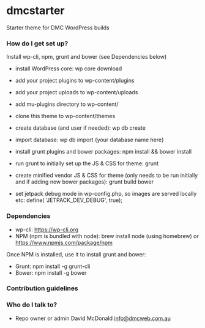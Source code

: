 # dmcstarter
Starter theme for DMC WordPress builds

### How do I get set up? ###

Install wp-cli, npm, grunt and bower (see Dependencies below)

* install WordPress core: wp core download
* add your project plugins to wp-content/plugins
* add your project uploads to wp-content/uploads
* add mu-plugins directory to wp-content/
* clone this theme to wp-content/themes
* create database (and user if needed): wp db create
* import database: wp db import {your database name here}
* install grunt plugins and bower packages: npm install && bower install
* run grunt to initially set up the JS & CSS for theme: grunt
* create minified vendor JS & CSS for theme (only needs to be run initially and if adding new bower packages): grunt build bower

* set jetpack debug mode in wp-config.php, so images are served locally etc: define( 'JETPACK_DEV_DEBUG', true);

### Dependencies ###

* wp-cli: https://wp-cli.org
* NPM (npm is bundled with node): brew install node (using homebrew) or https://www.npmjs.com/package/npm

Once NPM is installed, use it to install grunt and bower:

* Grunt: npm install -g grunt-cli
* Bower: npm install -g bower


### Contribution guidelines ###

### Who do I talk to? ###

* Repo owner or admin
David McDonald info@dmcweb.com.au
